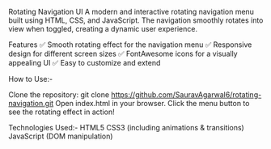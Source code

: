 Rotating Navigation UI
A modern and interactive rotating navigation menu built using HTML, CSS, and JavaScript. The navigation smoothly rotates into view when toggled, creating a dynamic user experience.

Features
✅ Smooth rotating effect for the navigation menu
✅ Responsive design for different screen sizes
✅ FontAwesome icons for a visually appealing UI
✅ Easy to customize and extend

How to Use:- 

Clone the repository:
git clone https://github.com/SauravAgarwal6/rotating-navigation.git
Open index.html in your browser.
Click the menu button to see the rotating effect in action!

Technologies Used:-
HTML5
CSS3 (including animations & transitions)
JavaScript (DOM manipulation)
